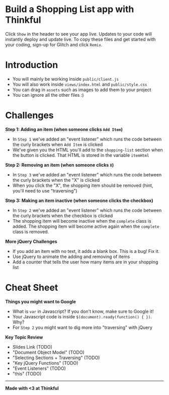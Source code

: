 Build a Shopping List app with Thinkful
=========================

Click `Show` in the header to see your app live. Updates to your code will instantly deploy and update live. To copy these files and get started with your coding, sign-up for Glitch and click `Remix`.

Introduction
==========
- You will mainly be working inside `public/client.js`
- You will also work inside `views/index.html` and `public/style.css`
- You can drag in `assets` such as images to add them to your project
- You can ignore all the other files :)

Challenges
==========

**Step 1: Adding an item (when someone clicks `Add Item`)**
- In `Step 1` we've added an "event listener" which runs the code between the curly brackets when `Add Item` is clicked
- We've given you the HTML you'll add to the `shopping-list` section when the button is clicked. That HTML is stored in the variable `itemHtml`

**Step 2: Removing an item (when someone clicks `X`)**
- In `Step 3` we've added an "event listener" which runs the code between the curly brackets when the "X" is clicked
- When you click the "X", the shopping item should be removed (hint, you'll need to use "traversing")

**Step 3: Making an item inactive (when someone clicks the checkbox)**
- In `Step 2` we've added an "event listener" which runs the code between the curly brackets when the checkbox is clicked
- The shopping item will become inactive when the `complete` class is added. The shopping item will become active again when the `complete` class is removed.

**More jQuery Challenges**
- If you add an item with no text, it adds a blank box. This is a bug! Fix it.
- Use jQuery to animate the adding and removing of items
- Add a counter that tells the user how many items are in your shopping list

Cheat Sheet
==========
**Things you might want to Google**
- What is `var` in Javascript? If you don't know, make sure to Google it!
- Your Javascript code is inside `$(document).ready(function() { })`. Why? 
- For `Step 2` you might want to dig more into "traversing" with jQuery

**Key Topic Review**
- Slides Link (TODO)
- "Document Object Model" (TODO)
- "Selecting Sections + Traversing" (TODO)
- "Key jQuery Functions" (TODO)
- "Event Listeners" (TODO)
- "this" (TODO)

-------------------

**Made with <3 at Thinkful**
